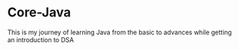 # Core-Java
This is my journey of learning Java from the basic to advances while getting an introduction to DSA

